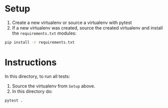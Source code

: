 # Setup  
1. Create a new virtualenv or source a virtualenv with pytest
2. If a new virtualenv was created, source the created virtualenv and install the `requirements.txt` modules:
```bash
pip install -r requirements.txt
```

# Instructions 
In this directory, to run all tests:
1. Source the virtualenv from `Setup` above.
2. In this directory do:
```bash
pytest .
```
